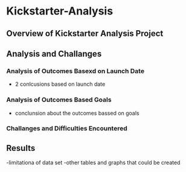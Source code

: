 # Kickstarter-Analysis
## Overview of Kickstarter Analysis Project
## Analysis and Challanges
### Analysis of Outcomes Basexd on Launch Date
  - 2 conlcusions based on launch date
### Analysis of Outcomes Based Goals
 - conclunsion about the outcomes bassed on goals
### Challanges and Difficulties Encountered
## Results
-limitationa of data set
-other tables and graphs that could be created
